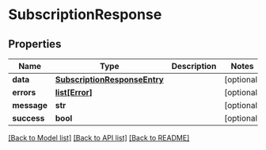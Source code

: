 # SubscriptionResponse

## Properties

| Name        | Type                                                          | Description | Notes      |
| ----------- | ------------------------------------------------------------- | ----------- | ---------- |
| **data**    | [**SubscriptionResponseEntry**](SubscriptionResponseEntry.md) |             | [optional] |
| **errors**  | [**list[Error]**](Error.md)                                   |             | [optional] |
| **message** | **str**                                                       |             | [optional] |
| **success** | **bool**                                                      |             | [optional] |

[[Back to Model list]](../README.md#documentation-for-models) [[Back to API list]](../README.md#documentation-for-api-endpoints) [[Back to README]](../README.md)
